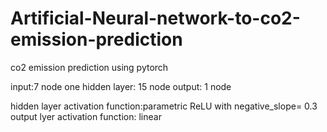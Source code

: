 # Artificial-Neural-network-to-co2-emission-prediction

co2 emission prediction using pytorch 

input:7 node
one hidden layer: 15 node
output: 1 node

hidden layer activation function:parametric ReLU with negative_slope= 0.3
output lyer activation function: linear

